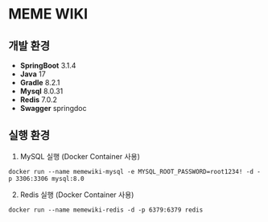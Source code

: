 # MEME WIKI

## 개발 환경
- **SpringBoot** 3.1.4
- **Java** 17
- **Gradle** 8.2.1
- **Mysql** 8.0.31
- **Redis** 7.0.2
- **Swagger** springdoc

## 실행 환경
1) MySQL 실행 (Docker Container 사용)
```shell
docker run --name memewiki-mysql -e MYSQL_ROOT_PASSWORD=root1234! -d -p 3306:3306 mysql:8.0
```
2) Redis 실행 (Docker Container 사용)
```shell
docker run --name memewiki-redis -d -p 6379:6379 redis
```
